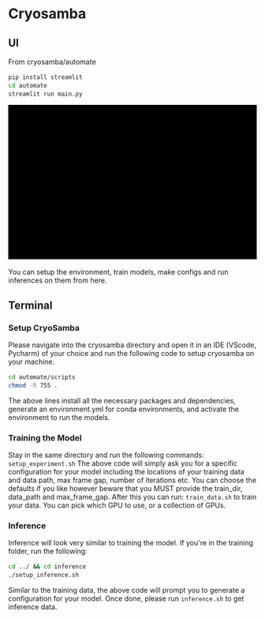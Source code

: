 # Cryosamba

## UI

From cryosamba/automate

```bash
pip install streamlit
cd automate
streamlit run main.py
```

<img src="https://github.com/kirchhausenlab/Cryosamba/blob/main/how_to_open_cryosamba.gif" width="800"/>

You can setup the environment, train models, make configs and run inferences on them from here.

## Terminal

### Setup CryoSamba

Please navigate into the cryosamba directory and open it in an IDE (VScode, Pycharm) of your choice and run the following code to setup cryosamba on your machine.

```bash
cd automate/scripts
chmod -R 755 .
```

The above lines install all the necessary packages and dependencies, generate an environment.yml for conda environments, and activate the environment to run the models.

### Training the Model

Stay in the same directory and run the following commands:
`setup_experiment.sh`
The above code will simply ask you for a specific configuration for your model including the locations of your training data and data path, max frame gap, number of iterations etc. You can choose the defaults if you like however beware that you MUST provide the train_dir, data_path and max_frame_gap.
After this you can run:
`train_data.sh`
to train your data. You can pick which GPU to use, or a collection of GPUs.

### Inference

Inference will look very similar to training the model. If you're in the training folder, run the following:

```bash
cd ../ && cd inference
./setup_inference.sh
```

Similar to the training data, the above code will prompt you to generate a configuration for your model. Once done, please run `inference.sh` to get inference data.
